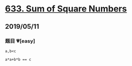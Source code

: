 # [633. Sum of Square Numbers](https://leetcode.com/problems/sum-of-square-numbers/)

## 2019/05/11

### 题目 💗[easy]

`a,b<c`

`a*a+b*b == c`
